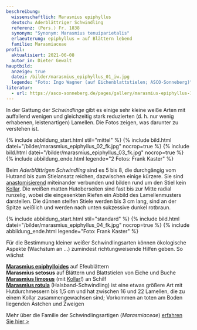 ```yaml
---
beschreibung:
  wissenschaftlich: Marasmius epiphyllus
  deutsch: Aderblättriger Schwindling
  referenz: (Pers.) Fr. 1838
  synonym: "Synonym: Marasmius tenuiparietalis"
  erlaeuterung: epiphyllus = auf Blättern lebend
  familie: Marasmiaceae
profil:
  aktualisiert: 2021-06-08
  autor_in: Dieter Gewalt
hauptbild:
  anzeige: true
  datei: /bilder/marasmius_epiphyllus_01_iw.jpg
  legende: "Foto: Ingo Wagner (auf Eichenblattstielen; ASCO-Sonneberg)"
literatur:
  - url: https://asco-sonneberg.de/pages/gallery/marasmius-epiphyllus-100928-02xs12311.php
---
```

In der Gattung der *Schwindlinge* gibt es einige sehr kleine weiße Arten mit auffallend wenigen und gleichzeitig stark reduzierten (d. h. nur wenig erhabenen, leistenartigen) Lamellen. Die Fotos zeigen, was darunter zu verstehen ist. 

{% include abbildung_start.html stil="mittel" %}
{% include bild.html datei="/bilder/marasmius_epiphyllus_02_fk.jpg" nocrop=true %}
{% include bild.html datei="/bilder/marasmius_epiphyllus_03_fk.jpg" nocrop=true %}
{% include abbildung_ende.html legende="2 Fotos: Frank Kaster" %}

Beim *Aderblättrigen Schwindling* sind es 5 bis 8, die durchgängig vom Hutrand bis zum Stielansatz reichen, dazwischen einige kürzere. Sie sind [anastomisierend](Anastomosen "Glossar") miteinander verbunden und bilden rund um den Stiel kein [Kollar](Kollar "Glossar"). Die weißen matten Hutoberseiten sind fast bis zur Mitte radial runzelig, wobei die eingesenkten Riefen ein Abbild des Lamellenmusters darstellen. Die dünnen steifen Stiele werden bis 3 cm lang, sind an der Spitze weißlich und werden nach unten sukzessive dunkel rotbraun.

{% include abbildung_start.html stil="standard" %}
{% include bild.html datei="/bilder/marasmius_epiphyllus_04_fk.jpg" nocrop=true %}
{% include abbildung_ende.html legende="Foto: Frank Kaster" %}

Für die Bestimmung kleiner weißer Schwindlingsarten können ökologische Aspekte (Wachstum an ...) zumindest richtungweisende Hilfen geben. So wächst 

**[Marasmius epiphylloides](/pilze/marasmius-epiphylloides-efeublatt-schwindling)** auf Efeublättern\
**Marasmius setosus** auf Blättern und Blattstielen von Eiche und Buche\
**[Marasmius limosus](/pilze/marasmius-limosus-schilf-schwindling)** (mit [Kollar](Kollar "Glossar")!) an Schilf\
**[Marasmius rotula](/pilze/marasmius-rotula-halsbandschwindling)** (Halsband-Schwindling) ist eine etwas größere Art mit Hutdurchmessern bis 1,5 cm und hat zwischen 16 und 22 Lamellen, die zu einem Kollar zusammengewachsen sind; Vorkommen an toten am Boden liegenden Ästchen und Zweigen

Mehr über die Familie der Schwindlingsartigen (*Marasmiaceae*) [erfahren Sie hier >](/verwandt/schwindlinge)
